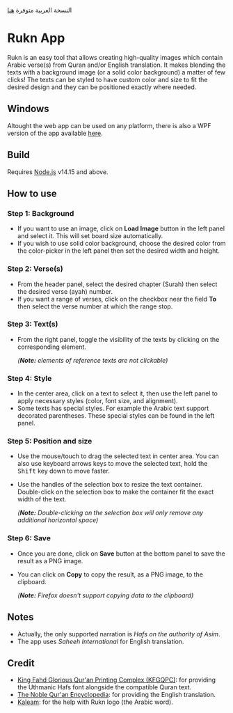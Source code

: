 النسخة العربية متوفرة [هنا](README.ar.md)

# Rukn App

Rukn is an easy tool that allows creating high-quality images which contain Arabic verse(s) from Quran and/or English translation. It makes blending the texts with a background image (or a solid color background) a matter of few clicks! The texts can be styled to have custom color and size to fit the desired design and they can be positioned exactly where needed.

## Windows

Altought the web app can be used on any platform, there is also a WPF version of the app available [here](https://github.com/khiro95/rukn-app).

## Build

Requires [Node.js](https://nodejs.org/) v14.15 and above.

## How to use

### Step 1: Background

- If you want to use an image, click on **Load Image** button in the left panel and select it. This will set board size automatically.
- If you wish to use solid color background, choose the desired color from the color-picker in the left panel then set the desired width and height.

### Step 2: Verse(s)

- From the header panel, select the desired chapter (Surah) then select the desired verse (ayah) number.
- If you want a range of verses, click on the checkbox near the field **To** then select the verse number at which the range stop.

### Step 3: Text(s)

- From the right panel, toggle the visibility of the texts by clicking on the corresponding element.

    *(**Note:** elements of reference texts are not clickable)*

### Step 4: Style

- In the center area, click on a text to select it, then use the left panel to apply necessary styles (color, font size, and alignment).
- Some texts has special styles. For example the Arabic text support decorated parentheses. These special styles can be found in the left panel.

### Step 5: Position and size

- Use the mouse/touch to drag the selected text in center area. You can also use keyboard arrows keys to move the selected text, hold the <kbd>Shift</kbd> key down to move faster.
- Use the handles of the selection box to resize the text container. Double-click on the selection box to make the container fit the exact width of the text.

    *(**Note:** Double-clicking on the selection box will only remove any additional horizontal space)*

### Step 6: Save

- Once you are done, click on **Save** button at the bottom panel to save the result as a PNG image.
- You can click on **Copy** to copy the result, as a PNG image, to the clipboard.

    *(**Note:** Firefox doesn't support copying data to the clipboard)*

## Notes

- Actually, the only supported narration is *Hafs on the authority of Asim*.
- The app uses *Saheeh International* for English translation.

## Credit

- [King Fahd Glorious Qur'an Printing Complex (KFGQPC)](https://qurancomplex.gov.sa/): for providing the Uthmanic Hafs font alongside the compatible Quran text.
- [The Noble Qur'an Encyclopedia](https://quranenc.com/): for providing the English translation.
- [Kaleam](https://www.kaleam.com/): for the help with Rukn logo (the Arabic word).